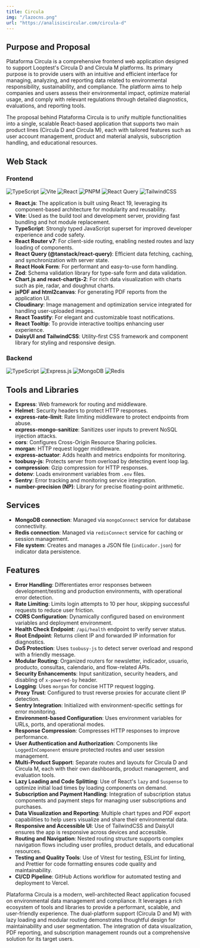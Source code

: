 ```yaml
---
title: Circula
img: "/lazocns.png"
url: "https://analisiscircular.com/circula-d"
---
```


## Purpose and Proposal

Plataforma Circula is a comprehensive frontend web application designed to support Looptest's Circula D and Circula M platforms. Its
primary purpose is to provide users with an intuitive and efficient interface for managing, analyzing, and reporting data related to
environmental responsibility, sustainability, and compliance. The platform aims to help companies and users assess their environmental
impact, optimize material usage, and comply with relevant regulations through detailed diagnostics, evaluations, and reporting tools.

The proposal behind Plataforma Circula is to unify multiple functionalities into a single, scalable React-based application that
supports two main product lines (Circula D and Circula M), each with tailored features such as user account management, product and
material analysis, subscription handling, and educational resources.

## Web Stack

### Frontend

![TypeScript](https://img.shields.io/badge/typescript-%23007ACC.svg?style=flat&logo=typescript&logoColor=white) ![Vite](https://img.shields.io/badge/Vite-646CFF?logo=vite&logoColor=fff) ![React](https://img.shields.io/badge/react-%2320232a.svg?style=flat&logo=react&logoColor=%2361DAFB) ![PNPM](https://img.shields.io/badge/pnpm-%234a4a4a.svg?style=flat&logo=pnpm&logoColor=f69220) ![React Query](https://img.shields.io/badge/React%20Query-FF4154?logo=reactquery&logoColor=fff) ![TailwindCSS](https://img.shields.io/badge/tailwindcss-%2338B2AC.svg?style=flat&logo=tailwind-css&logoColor=white)

- **React.js**: The application is built using React 19, leveraging its component-based architecture for modularity and reusability.
- **Vite**: Used as the build tool and development server, providing fast bundling and hot module replacement.
- **TypeScript**: Strongly typed JavaScript superset for improved developer experience and code safety.
- **React Router v7**: For client-side routing, enabling nested routes and lazy loading of components.
- **React Query (@tanstack/react-query)**: Efficient data fetching, caching, and synchronization with server state.
- **React Hook Form**: For performant and easy-to-use form handling.
- **Zod**: Schema validation library for type-safe form and data validation.
- **Chart.js and react-chartjs-2**: For rich data visualization with charts such as pie, radar, and doughnut charts.
- **jsPDF and html2canvas**: For generating PDF reports from the application UI.
- **Cloudinary**: Image management and optimization service integrated for handling user-uploaded images.
- **React Toastify**: For elegant and customizable toast notifications.
- **React Tooltip**: To provide interactive tooltips enhancing user experience.
- **DaisyUI and TailwindCSS**: Utility-first CSS framework and component library for styling and responsive design.

### Backend

![TypeScript](https://img.shields.io/badge/typescript-%23007ACC.svg?style=flat&logo=typescript&logoColor=white) ![Express.js](https://img.shields.io/badge/express.js-%23404d59.svg?style=flat&logo=express&logoColor=%2361DAFB) ![MongoDB](https://img.shields.io/badge/MongoDB-%234ea94b.svg?style=flat&logo=mongodb&logoColor=white) ![Redis](https://img.shields.io/badge/Redis-%23DD0031.svg?logo=redis&logoColor=white)

## Tools and Libraries

- **Express**: Web framework for routing and middleware.
- **Helmet**: Security headers to protect HTTP responses.
- **express-rate-limit**: Rate limiting middleware to protect endpoints from abuse.
- **express-mongo-sanitize**: Sanitizes user inputs to prevent NoSQL injection attacks.
- **cors**: Configures Cross-Origin Resource Sharing policies.
- **morgan**: HTTP request logger middleware.
- **express-actuator**: Adds health and metrics endpoints for monitoring.
- **toobusy-js**: Protects server from overload by detecting event loop lag.
- **compression**: Gzip compression for HTTP responses.
- **dotenv**: Loads environment variables from `.env` files.
- **Sentry**: Error tracking and monitoring service integration.
- **number-precision (NP)**: Library for precise floating-point arithmetic.

## Services

- **MongoDB connection**: Managed via `mongoConnect` service for database connectivity.
- **Redis connection**: Managed via `redisConnect` service for caching or session management.
- **File system**: Creates and manages a JSON file (`indicador.json`) for indicator data persistence.

## Features

- **Error Handling**: Differentiates error responses between development/testing and production environments, with operational error
  detection.
- **Rate Limiting**: Limits login attempts to 10 per hour, skipping successful requests to reduce user friction.
- **CORS Configuration**: Dynamically configured based on environment variables and deployment environment.
- **Health Check Endpoint**: `/api/health` endpoint to verify server status.
- **Root Endpoint**: Returns client IP and forwarded IP information for diagnostics.
- **DoS Protection**: Uses `toobusy-js` to detect server overload and respond with a friendly message.
- **Modular Routing**: Organized routers for newsletter, indicador, usuario, producto, consultas, calendario, and flow-related APIs.
- **Security Enhancements**: Input sanitization, security headers, and disabling of `x-powered-by` header.
- **Logging**: Uses `morgan` for concise HTTP request logging.
- **Proxy Trust**: Configured to trust reverse proxies for accurate client IP detection.
- **Sentry Integration**: Initialized with environment-specific settings for error monitoring.
- **Environment-based Configuration**: Uses environment variables for URLs, ports, and operational modes.
- **Response Compression**: Compresses HTTP responses to improve performance.
- **User Authentication and Authorization**: Components like `LoggedInComponent` ensure protected routes and user session management.
- **Multi-Product Support**: Separate routes and layouts for Circula D and Circula M, each with their own dashboards, product
  management, and evaluation tools.
- **Lazy Loading and Code Splitting**: Use of React's `lazy` and `Suspense` to optimize initial load times by loading components on
  demand.
- **Subscription and Payment Handling**: Integration of subscription status components and payment steps for managing user
  subscriptions and purchases.
- **Data Visualization and Reporting**: Multiple chart types and PDF export capabilities to help users visualize and share their
  environmental data.
- **Responsive and Accessible UI**: Use of TailwindCSS and DaisyUI ensures the app is responsive across devices and accessible.
- **Routing and Navigation**: Nested routing structure supports complex navigation flows including user profiles, product details, and
  educational resources.
- **Testing and Quality Tools**: Use of Vitest for testing, ESLint for linting, and Prettier for code formatting ensures code quality
  and maintainability.
- **CI/CD Pipeline**: GitHub Actions workflow for automated testing and deployment to Vercel.

Plataforma Circula is a modern, well-architected React application focused on environmental data management and compliance. It
leverages a rich ecosystem of tools and libraries to provide a performant, scalable, and user-friendly experience. The dual-platform
support (Circula D and M) with lazy loading and modular routing demonstrates thoughtful design for maintainability and user
segmentation. The integration of data visualization, PDF reporting, and subscription management rounds out a comprehensive solution
for its target users.
